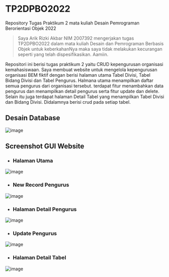 # TP2DPBO2022

Repository Tugas Praktikum 2 mata kuliah Desain Pemrograman Berorientasi Objek 2022

> Saya Arik Rizki Akbar NIM 2007392 mengerjakan tugas TP2DPBO2022
> dalam mata kuliah Desain dan Pemrograman Berbasis Objek
> untuk keberkahanNya maka saya tidak melakukan kecurangan seperti yang telah dispesifikasikan. Aamiin.

Repositori ini berisi tugas praktikum 2 yaitu CRUD kepengurusan organisasi kemahasiswaan. Saya membuat website untuk mengelola kepengurusan organisasi BEM fiktif dengan berisi halaman utama Tabel Divisi, Tabel Bidang Divisi dan Tabel Pengurus.
Halmana utama menampilkan daftar semua pengurus dari organisasi tersebut. terdapat fitur menambahkan data pengurus dan menampilkan detail pengurus serta fitur update dan delete. Selain itu juga terdapat halaman Detail Tabel yang menampilkan Tabel Divisi dan Bidang Divisi. Didalamnya berisi crud pada setiap tabel.

## Desain Database
![image](https://user-images.githubusercontent.com/99251032/164275468-e1b9e16b-dfe5-4d01-8dff-25ef39c7c778.png)


## Screenshot GUI Website

- ### Halaman Utama
![image](https://user-images.githubusercontent.com/99251032/164274212-8779927a-ea06-49de-a9ae-aa3dae2954e1.png)

- ### New Record Pengurus
![image](https://user-images.githubusercontent.com/99251032/164274901-1982b5cd-71bd-4b0d-979e-b58d8b8d6b25.png)

- ### Halaman Detail Pengurus
![image](https://user-images.githubusercontent.com/99251032/164274621-46f22982-e9f5-42de-9694-9c5d4505e1be.png)

- ### Update Pengurus
![image](https://user-images.githubusercontent.com/99251032/164274752-54781fa0-429e-4c52-9b56-86a2b995559f.png)

- ### Halaman Detail Tabel
![image](https://user-images.githubusercontent.com/99251032/164275065-6e2d5f8b-b708-4727-a11f-965464cb24aa.png)
